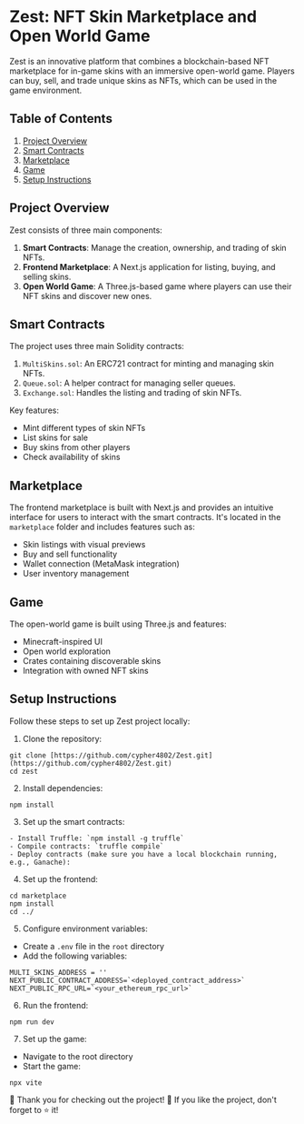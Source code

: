 # Zest: NFT Skin Marketplace and Open World Game

Zest is an innovative platform that combines a blockchain-based NFT marketplace for in-game skins with an immersive open-world game. Players can buy, sell, and trade unique skins as NFTs, which can be used in the game environment.

## Table of Contents

1. [Project Overview](#project-overview)
2. [Smart Contracts](#smart-contracts)
3. [Marketplace](#marketplace)
4. [Game](#game)
5. [Setup Instructions](#setup-instructions)

## Project Overview

Zest consists of three main components:

1. **Smart Contracts**: Manage the creation, ownership, and trading of skin NFTs.
2. **Frontend Marketplace**: A Next.js application for listing, buying, and selling skins.
3. **Open World Game**: A Three.js-based game where players can use their NFT skins and discover new ones.

## Smart Contracts

The project uses three main Solidity contracts:

1. `MultiSkins.sol`: An ERC721 contract for minting and managing skin NFTs.
2. `Queue.sol`: A helper contract for managing seller queues.
3. `Exchange.sol`: Handles the listing and trading of skin NFTs.

Key features:
- Mint different types of skin NFTs
- List skins for sale
- Buy skins from other players
- Check availability of skins

## Marketplace

The frontend marketplace is built with Next.js and provides an intuitive interface for users to interact with the smart contracts. It's located in the `marketplace` folder and includes features such as:

- Skin listings with visual previews
- Buy and sell functionality
- Wallet connection (MetaMask integration)
- User inventory management

## Game

The open-world game is built using Three.js and features:

- Minecraft-inspired UI
- Open world exploration
- Crates containing discoverable skins
- Integration with owned NFT skins

## Setup Instructions

Follow these steps to set up Zest project locally:

1. Clone the repository:
```
git clone [https://github.com/cypher4802/Zest.git](https://github.com/cypher4802/Zest.git)
cd zest
```

2. Install dependencies:
```
npm install
```

3. Set up the smart contracts:
```
- Install Truffle: `npm install -g truffle`
- Compile contracts: `truffle compile`
- Deploy contracts (make sure you have a local blockchain running, e.g., Ganache):
```

4. Set up the frontend:
```
cd marketplace
npm install
cd ../
```

5. Configure environment variables:
- Create a `.env` file in the `root` directory
- Add the following variables:
```
MULTI_SKINS_ADDRESS = ''
NEXT_PUBLIC_CONTRACT_ADDRESS=`<deployed_contract_address>`
NEXT_PUBLIC_RPC_URL=`<your_ethereum_rpc_url>`
```

6. Run the frontend:
```
npm run dev
```

7. Set up the game:

- Navigate to the root directory
- Start the game: 
```
npx vite
```

🚀 Thank you for checking out the project! 
🌟 If you like the project, don't forget to ⭐️ it! 